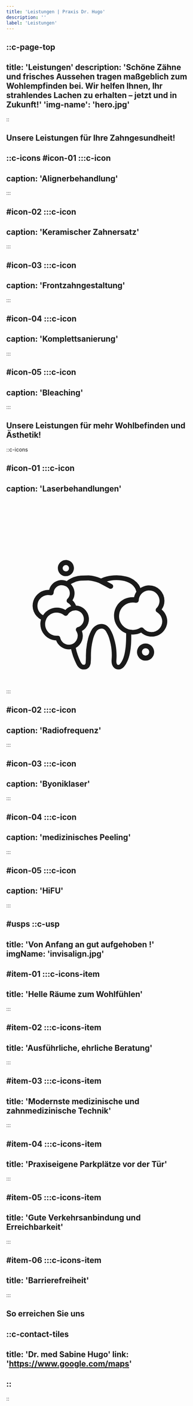 ```yaml
---
title: 'Leistungen | Praxis Dr. Hugo'
description: ''
label: 'Leistungen'
---
```


::c-page-top
---
title: 'Leistungen'
description: 'Schöne Zähne und frisches Aussehen tragen maßgeblich zum Wohlempfinden bei. Wir helfen Ihnen, Ihr strahlendes Lachen zu erhalten – jetzt und in Zukunft!'
'img-name': 'hero.jpg'
---
::

## Unsere Leistungen für Ihre Zahngesundheit! 


::c-icons
#icon-01
:::c-icon
---
caption: 'Alignerbehandlung'
---
:::

#icon-02
:::c-icon
---
caption: 'Keramischer Zahnersatz'
---
:::

#icon-03
:::c-icon
---
caption: 'Frontzahngestaltung'
---
:::

#icon-04
:::c-icon
---
caption: 'Komplettsanierung'
---
:::

#icon-05
:::c-icon
---
caption: 'Bleaching'
---
:::


## Unsere Leistungen für mehr Wohlbefinden und Ästhetik!

::c-icons

#icon-01
:::c-icon
---
caption: 'Laserbehandlungen'
---
<svg aria-hidden="true" role="img" xmlns="http://www.w3.org/2000/svg" viewBox="0 0 100 100" fill="currentColor">
  <path
    d="M82.542 58.294a8.033 8.033 0 0 0 1.497-4.686 8.139 8.139 0 0 0-8.136-8.135c-1.692 0-3.319.52-4.62 1.431-.261-.585-.521-1.171-.847-1.692a10.4 10.4 0 0 0-2.668-2.668c-1.302-.846-2.734-1.497-4.296-1.823a19.914 19.914 0 0 0-4.816-.585h-.065c-2.734 0-5.467.52-8.006 1.562l-.26.13-.195-.13c-2.018-.846-4.166-1.367-6.314-1.497h-.13l-3.905.065h-.13a14.463 14.463 0 0 0-6.704 2.278c-.325.195-.586.455-.846.65-.325-.13-.65-.26-.976-.325-3.71-.911-7.42 1.302-8.331 5.012h-.39a8.412 8.412 0 0 0-7.94 5.662 8.307 8.307 0 0 0 3.97 10.088c-1.107 3.905.65 8.136 4.36 10.088 1.107.586 2.408.912 3.71.977 1.106 2.864 3.775 4.751 6.834 4.751.39 0 .716-.065 1.106-.065.586 2.603 1.432 5.142 2.669 7.55.39.976 1.041 1.887 1.887 2.538.716.52 1.562.716 2.473.65 1.107 0 2.083-.52 2.669-1.43.39-.652.65-1.368.716-2.084.065-.91.13-2.017.13-3.124-.065-3.059.26-6.183 1.041-9.177v-.065c.39-1.497.977-2.929 1.758-4.23a3.642 3.642 0 0 1 2.863-1.628h.066c1.04.066 1.887.716 2.343 1.628.78 1.366 1.431 2.798 1.822 4.295.976 3.32 1.367 6.77 1.106 10.219-.195 2.017.196 3.514 1.107 4.49.586.651 1.432 1.042 2.343 1.107a3.357 3.357 0 0 0 2.343-.716c.781-.716 1.432-1.497 1.953-2.473 1.236-2.018 2.668-6.118 2.668-13.928v-1.497c1.757.195 3.58-.13 5.272-.977 1.497 1.367 3.514 2.148 5.597 2.148 4.556 0 8.266-3.71 8.266-8.266-.065-2.213-1.106-4.556-2.994-6.118ZM16.676 55.17c.65-3.124 3.775-5.076 6.899-4.425h.195c.716 0 1.302-.521 1.367-1.237a4.502 4.502 0 0 1 1.302-2.929 4.347 4.347 0 0 1 5.142-.65h.065c.325.194.65.39.91.715 1.628 1.692 1.628 4.426-.13 6.053-.065.065-.195.195-.195.325-.325.651-.13 1.432.521 1.758.716.39 1.302 1.041 1.692 1.757-1.171.39-2.213 1.041-3.059 2.018-.13-.065-.26-.13-.39-.26-4.036-2.148-8.982-.782-11.455 2.993-2.213-1.106-3.385-3.644-2.864-6.118ZM31.06 76.453c-1.237-.65-2.083-1.822-2.408-3.19a1.33 1.33 0 0 0-1.302-1.04h-.586c-.976 0-1.952-.26-2.863-.716-2.864-1.497-4.036-5.012-2.734-7.94 0-.066.065-.066.065-.13v-.066c.065-.065.065-.13.065-.195 1.562-2.994 5.337-4.166 8.33-2.539.391.196.782.456 1.107.716.065.065.13.065.196.13.65.391 1.431.13 1.757-.455.716-1.172 1.887-2.018 3.19-2.213h.39c.065 0 .13-.065.195-.065h.195c2.018 0 3.84 1.367 4.36 3.32.717 2.407-.65 4.946-3.123 5.662-.13.065-.26.065-.326.13a1.336 1.336 0 0 0-.39 1.822 4.768 4.768 0 0 1 .195 4.751c-1.171 2.343-4.035 3.255-6.313 2.018ZM63.667 73.2c0 3.254-.325 9.242-2.278 12.626-.325.651-.78 1.172-1.236 1.692-.13.13-.26.196-.781.196-.196 0-.326-.13-.456-.26-.52-.586-.455-1.823-.39-2.474.26-3.775-.13-7.55-1.237-11.194-.456-1.758-1.172-3.385-2.083-4.947-.52-.846-1.236-1.562-2.082-2.148a4.583 4.583 0 0 0-2.474-.716c-1.041 0-2.082.26-2.993.846-.847.521-1.563 1.172-2.083 1.953a19.031 19.031 0 0 0-2.083 4.881v.066a35.653 35.653 0 0 0-1.172 9.827 37.31 37.31 0 0 1-.13 2.93c0 .325-.13.585-.26.845-.13.195-.325.326-.52.326-.651 0-.782-.065-.912-.13a5.542 5.542 0 0 1-1.106-1.628 31.59 31.59 0 0 1-2.474-7.224 7.31 7.31 0 0 0 3.255-8.982c.716-.39 1.432-.911 1.952-1.562a7.205 7.205 0 0 0-.65-10.153c-1.302-1.107-2.8-1.692-4.426-1.757-.326-.847-.781-1.562-1.367-2.278-.13-.196-.326-.326-.52-.521.39-.65.715-1.367.91-2.083a6.956 6.956 0 0 0-1.757-6.508s.065 0 .065-.065c1.692-1.042 3.515-1.692 5.467-1.823l3.775-.065c1.888.13 3.71.586 5.402 1.237l.716.325 5.142 2.734c.195.13.39.13.586.13.455 0 .91-.26 1.171-.716.326-.65.13-1.432-.52-1.757l-2.669-1.432a19.124 19.124 0 0 1 5.077-.716h.065c2.994 0 5.727.716 7.615 1.953 1.497.976 2.538 2.538 2.928 4.23-.585.846-.976 1.822-1.236 2.864h-.716c-1.497 0-2.994.325-4.36.976-4.947 2.408-6.965 8.33-4.557 13.277 1.172 2.343 3.124 4.1 5.402 4.947.066.846 0 1.562 0 2.278Zm13.538-2.929a5.659 5.659 0 0 1-4.36-2.018c-.391-.52-1.107-.585-1.693-.26-1.627 1.041-3.58 1.367-5.467.976h-.065c-.13-.065-.195-.065-.326-.065-3.71-1.041-6.052-4.816-5.206-8.591.846-3.97 4.75-6.443 8.721-5.597h.195c.716 0 1.302-.521 1.367-1.237.065-1.432.651-2.733 1.692-3.775 2.213-2.083 5.663-2.083 7.81.13 2.083 2.213 2.083 5.663-.13 7.81-.065.066-.195.196-.195.26-.325.652-.13 1.433.456 1.758 1.757 1.041 2.864 2.929 2.864 4.947a5.666 5.666 0 0 1-5.663 5.662Zm-45.56-29.679a4.291 4.291 0 0 0 4.296-4.295c0-2.408-1.887-4.296-4.295-4.296-2.344.065-4.231 1.953-4.231 4.296 0 2.408 1.887 4.295 4.23 4.295Zm0-5.922a1.68 1.68 0 0 1 1.693 1.692c0 .976-.716 1.692-1.692 1.692a1.68 1.68 0 0 1-1.693-1.692c.065-.977.781-1.692 1.693-1.692Z"
  />
  <path
    d="M74.016 76.323c-2.473 0-4.556 2.018-4.556 4.556 0 2.473 2.018 4.556 4.556 4.556a4.528 4.528 0 0 0 4.556-4.556c-.065-2.538-2.083-4.556-4.556-4.556Zm0 6.443a1.958 1.958 0 0 1-1.953-1.952c0-1.042.846-1.953 1.953-1.953 1.106 0 1.953.846 1.953 1.953a1.958 1.958 0 0 1-1.953 1.952Z"
  />
</svg>
:::

#icon-02
:::c-icon
---
caption: 'Radiofrequenz'
---
:::

#icon-03
:::c-icon
---
caption: 'Byoniklaser'
---
:::

#icon-04
:::c-icon
---
caption: 'medizinisches Peeling'
---
:::

#icon-05
:::c-icon
---
caption: 'HiFU'
---
:::


#usps 
::c-usp
---
title: 'Von Anfang an gut aufgehoben !'
imgName: 'invisalign.jpg' 
---

#item-01
:::c-icons-item
---
title: 'Helle Räume zum Wohlfühlen'
---
:::

#item-02
:::c-icons-item
---
title: 'Ausführliche, ehrliche Beratung'
---
:::

#item-03
:::c-icons-item
---
title: 'Modernste medizinische und zahnmedizinische Technik'
---
:::

#item-04
:::c-icons-item
---
title: 'Praxiseigene Parkplätze vor der Tür'
---
:::

#item-05
:::c-icons-item
---
title: 'Gute Verkehrsanbindung und Erreichbarkeit'
---
:::


#item-06
:::c-icons-item
---
title: 'Barrierefreiheit'
---
:::

## So erreichen Sie uns

::c-contact-tiles
---
title: 'Dr. med Sabine Hugo'
link: 'https://www.google.com/maps'
---
::
---
::

